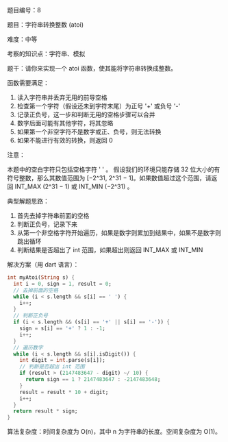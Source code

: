 题目编号：8

题目：字符串转换整数 (atoi)

难度：中等

考察的知识点：字符串、模拟

题干：请你来实现一个 atoi 函数，使其能将字符串转换成整数。

函数需要满足：

1. 读入字符串并丢弃无用的前导空格
2. 检查第一个字符（假设还未到字符末尾）为正号 '+' 或负号 '-'
3. 记录正负号，这一步和判断无用的空格步骤可以合并
4. 数字后面可能有其他字符，将其忽略
5. 如果第一个非空字符不是数字或正、负号，则无法转换
6. 如果不能进行有效的转换，则返回 0

注意：

本题中的空白字符只包括空格字符 ' ' 。
假设我们的环境只能存储 32 位大小的有符号整数，那么其数值范围为 [−2^31,  2^31 − 1]。如果数值超过这个范围，请返回  INT_MAX (2^31 − 1) 或 INT_MIN (−2^31) 。

典型解题思路：

1. 首先去掉字符串前面的空格
2. 判断正负号，记录下来
3. 从第一个非空格字符开始遍历，如果是数字则累加到结果中，如果不是数字则跳出循环
4. 判断结果是否超出了 int 范围，如果超出则返回 INT_MAX 或 INT_MIN

解决方案（用 dart 语言）：

```dart
int myAtoi(String s) {
  int i = 0, sign = 1, result = 0;
  // 去掉前面的空格
  while (i < s.length && s[i] == ' ') {
    i++;
  }
  // 判断正负号
  if (i < s.length && (s[i] == '+' || s[i] == '-')) {
    sign = s[i] == '+' ? 1 : -1;
    i++;
  }
  // 遍历数字
  while (i < s.length && s[i].isDigit()) {
    int digit = int.parse(s[i]);
    // 判断是否超出 int 范围
    if (result > (2147483647 - digit) ~/ 10) {
      return sign == 1 ? 2147483647 : -2147483648;
    }
    result = result * 10 + digit;
    i++;
  }
  return result * sign;
}
```

算法复杂度：时间复杂度为 O(n)，其中 n 为字符串的长度。空间复杂度为 O(1)。